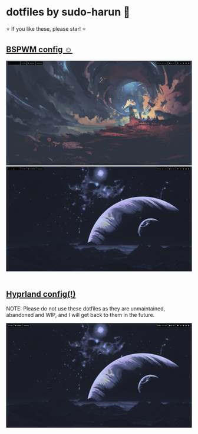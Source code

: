 # dotfiles by sudo-harun 💪

⭐ If you like these, please star! ⭐

## <a href="https://github.com/sudo-harun/dotfiles/tree/bspwm">BSPWM config ☺</a>

<div align="center">
  <img src="./assets/bspwm1.png">
  <img src="./assets/bspwm2.png">
</div><br>

## <a href="https://github.com/sudo-harun/dotfiles/tree/hyprland">Hyprland config(!)</a>

NOTE: Please do not use these dotfiles as they are unmaintained, abandoned and WIP, and I will get back to them in the future.

<div align="center">
  <img src="./assets/hyprland1.png">
</div><br>
